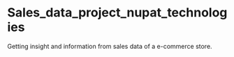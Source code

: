 # Sales_data_project_nupat_technologies
Getting insight and information from sales data of a e-commerce store.
